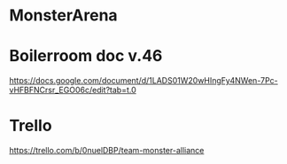 # MonsterArena

# Boilerroom doc v.46
https://docs.google.com/document/d/1LADS01W20wHIngFy4NWen-7Pc-vHFBFNCrsr_EGO06c/edit?tab=t.0


# Trello
https://trello.com/b/0nuelDBP/team-monster-alliance
